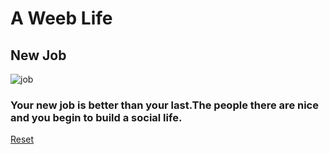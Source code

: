 # A Weeb Life
## New Job
![job](https://encrypted-tbn0.gstatic.com/images?q=tbn:ANd9GcSltaQm08DVpOeGD5w6ZvpPkjJ7hlgnSMvi8UOahUobOqD_zrdt&s)

### Your new job is better than your last.The people there are nice and you begin to build a social life.

[Reset](home.md)


